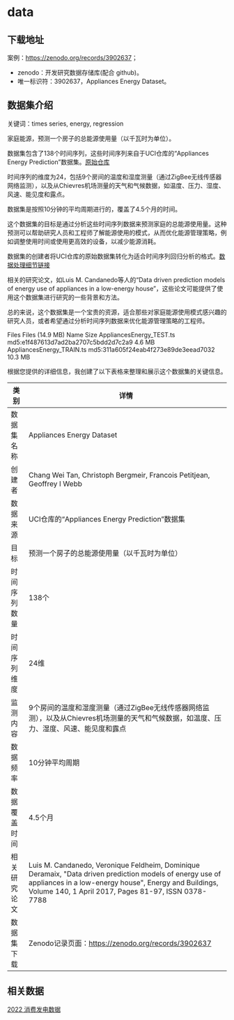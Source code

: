 # data

## 下载地址

案例：<https://zenodo.org/records/3902637>；

- zenodo：开发研究数据存储库(配合 github)。
- 唯一标识符：3902637，Appliances Energy Dataset。

## 数据集介绍

关键词：times series, energy, regression

家庭能源，预测一个房子的总能源使用量（以千瓦时为单位）。

数据集包含了138个时间序列，这些时间序列来自于UCI仓库的“Appliances Energy Prediction”数据集。[原始仓库](http://tseregression.org/)

时间序列的维度为24，包括9个房间的温度和湿度测量（通过ZigBee无线传感器网络监测），以及从Chievres机场测量的天气和气候数据，如温度、压力、湿度、风速、能见度和露点。

数据集是按照10分钟的平均周期进行的，覆盖了4.5个月的时间。

这个数据集的目标是通过分析这些时间序列数据来预测家庭的总能源使用量。这种预测可以帮助研究人员和工程师了解能源使用的模式，从而优化能源管理策略，例如调整使用时间或使用更高效的设备，以减少能源消耗。

数据集的创建者将UCI仓库的原始数据集转化为适合时间序列回归分析的格式。[数据处理细节链接](https://archive.ics.uci.edu/ml/datasets/Appliances+energy+prediction)

相关的研究论文，如Luis M. Candanedo等人的“Data driven prediction models of energy use of appliances in a low-energy house”，这些论文可能提供了使用这个数据集进行研究的一些背景和方法。

总的来说，这个数据集是一个宝贵的资源，适合那些对家庭能源使用模式感兴趣的研究人员，或者希望通过分析时间序列数据来优化能源管理策略的工程师。

Files
Files (14.9 MB)
Name Size
AppliancesEnergy_TEST.ts
md5:e1f487613d7ad2ba2707c5bdd2d7c2a9 4.6 MB
AppliancesEnergy_TRAIN.ts
md5:311a605f24eab4f273e89de3eead7032 10.3 MB

根据您提供的详细信息，我创建了以下表格来整理和展示这个数据集的关键信息。

| 类别             | 详情                                                                                                                                     |
|------------------|----------------------------------------------------------------------------------------------------------------------------------------|
| 数据集名称       | Appliances Energy Dataset                                                                                                              |
| 创建者           | Chang Wei Tan, Christoph Bergmeir, Francois Petitjean, Geoffrey I Webb                                                                 |
| 数据来源         | UCI仓库的“Appliances Energy Prediction”数据集                                                                                           |
| 目标             | 预测一个房子的总能源使用量（以千瓦时为单位）                                                                                                   |
| 时间序列数量     | 138个                                                                                                                                   |
| 时间序列维度     | 24维                                                                                                                                    |
| 监测内容         | 9个房间的温度和湿度测量（通过ZigBee无线传感器网络监测），以及从Chievres机场测量的天气和气候数据，如温度、压力、湿度、风速、能见度和露点                                     |
| 数据频率         | 10分钟平均周期                                                                                                                           |
| 数据覆盖时间     | 4.5个月                                                                                                                                  |
| 相关研究论文     | Luis M. Candanedo, Veronique Feldheim, Dominique Deramaix, "Data driven prediction models of energy use of appliances in a low-energy house", Energy and Buildings, Volume 140, 1 April 2017, Pages 81-97, ISSN 0378-7788 |
| 数据集下载       | Zenodo记录页面：<https://zenodo.org/records/3902637>                                                                                    |

## 相关数据

[2022 消费发电数据](https://zenodo.org/records/6778401)
